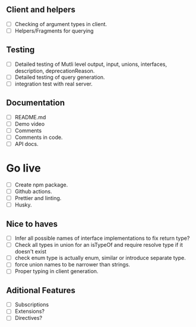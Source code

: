 ## Client and helpers
- [ ] Checking of argument types in client.
- [ ] Helpers/Fragments for querying

## Testing
- [ ] Detailed testing of Mutli level output, input, unions, interfaces, description, deprecationReason.
- [ ] Detailed testing of query generation.
- [ ] integration test with real server.

## Documentation
- [ ] README.md
- [ ] Demo video
- [ ] Comments
- [ ] Comments in code.
- [ ] API docs.

# Go live
- [ ] Create npm package.
- [ ] Github actions.
- [ ] Prettier and linting.
- [ ] Husky.

## Nice to haves
- [ ] Infer all possible names of interface implementations to fix return type?
- [ ] Check all types in union for an isTypeOf and require resolve type if it doesn't exist
- [ ] check enum type is actually enum, similar or introduce separate type.
- [ ] force union names to be narrower than strings.
- [ ] Proper typing in client generation.

## Aditional Features
- [ ] Subscriptions
- [ ] Extensions?
- [ ] Directives?
